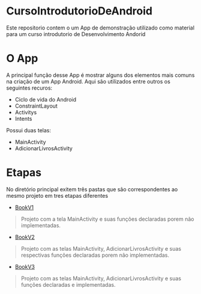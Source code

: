 # CursoIntrodutorioDeAndroid

Este repositorio contem o um App de demonstração utilizado como material para um curso introdutorio de Desenvolvimento Andorid

# O App

A principal função desse App é mostrar alguns dos elementos mais comuns na criação de um App Android. Aqui são utilizados entre outros os seguintes recuros:

- Ciclo de vida do Android
- ConstraintLayout
- Activitys
- Intents

Possui duas telas:

- MainActivity
- AdicionarLivrosActivity

# Etapas

No diretório principal exitem três pastas que são correspondentes ao mesmo projeto em tres etapas diferentes

- [BookV1](https://github.com/Lucasfrota/CursoIntrodutorioDeAndroid/tree/master/BookV1) 
> Projeto com a tela MainActivity e suas funções declaradas porem não implementadas.
- [BookV2](https://github.com/Lucasfrota/CursoIntrodutorioDeAndroid/tree/master/BookV2)
> Projeto com as telas MainActivity, AdicionarLivrosActivity e suas respectivas funções declaradas porem não implementadas.
- [BookV3](https://github.com/Lucasfrota/CursoIntrodutorioDeAndroid/tree/master/BookV3)
> Projeto com as telas MainActivity, AdicionarLivrosActivity e suas funções declaradas e implementadas.
